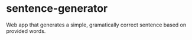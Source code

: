 # sentence-generator
Web app that generates a simple, gramatically correct sentence based on provided words.
